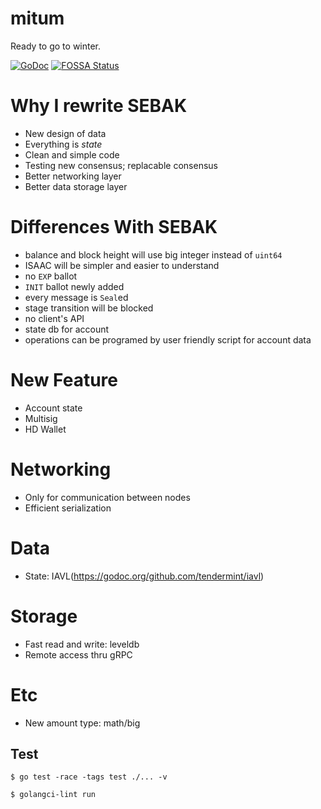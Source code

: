 # mitum

Ready to go to winter.

[![GoDoc](https://godoc.org/github.com/golang/gddo?status.svg)](https://godoc.org/github.com/spikeekips/mitum) 
[![FOSSA Status](https://app.fossa.com/api/projects/git%2Bgithub.com%2Fspikeekips%2Fmitum.svg?type=shield)](https://app.fossa.com/projects/git%2Bgithub.com%2Fspikeekips%2Fmitum?ref=badge_shield)


# Why I rewrite SEBAK

- New design of data
- Everything is *state*
- Clean and simple code
- Testing new consensus; replacable consensus
- Better networking layer
- Better data storage layer

# Differences With SEBAK

* balance and block height will use big integer instead of `uint64`
* ISAAC will be simpler and easier to understand
* no `EXP` ballot
* `INIT` ballot newly added
* every message is `Seal`ed
* stage transition will be blocked
* no client's API
* state db for account
* operations can be programed by user friendly script for account data

# New Feature

- Account state
- Multisig
- HD Wallet

# Networking

- Only for communication between nodes
- Efficient serialization

# Data

- State: IAVL(https://godoc.org/github.com/tendermint/iavl)

# Storage

- Fast read and write: leveldb
- Remote access thru gRPC

# Etc

- New amount type: math/big


## Test

```
$ go test -race -tags test ./... -v
```

```
$ golangci-lint run
```
